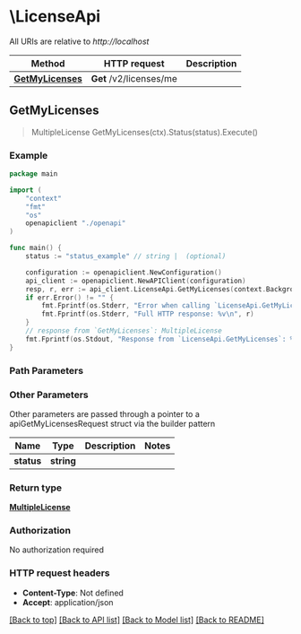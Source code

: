 # \LicenseApi

All URIs are relative to *http://localhost*

Method | HTTP request | Description
------------- | ------------- | -------------
[**GetMyLicenses**](LicenseApi.md#GetMyLicenses) | **Get** /v2/licenses/me | 



## GetMyLicenses

> MultipleLicense GetMyLicenses(ctx).Status(status).Execute()



### Example

```go
package main

import (
    "context"
    "fmt"
    "os"
    openapiclient "./openapi"
)

func main() {
    status := "status_example" // string |  (optional)

    configuration := openapiclient.NewConfiguration()
    api_client := openapiclient.NewAPIClient(configuration)
    resp, r, err := api_client.LicenseApi.GetMyLicenses(context.Background()).Status(status).Execute()
    if err.Error() != "" {
        fmt.Fprintf(os.Stderr, "Error when calling `LicenseApi.GetMyLicenses``: %v\n", err)
        fmt.Fprintf(os.Stderr, "Full HTTP response: %v\n", r)
    }
    // response from `GetMyLicenses`: MultipleLicense
    fmt.Fprintf(os.Stdout, "Response from `LicenseApi.GetMyLicenses`: %v\n", resp)
}
```

### Path Parameters



### Other Parameters

Other parameters are passed through a pointer to a apiGetMyLicensesRequest struct via the builder pattern


Name | Type | Description  | Notes
------------- | ------------- | ------------- | -------------
 **status** | **string** |  | 

### Return type

[**MultipleLicense**](MultipleLicense.md)

### Authorization

No authorization required

### HTTP request headers

- **Content-Type**: Not defined
- **Accept**: application/json

[[Back to top]](#) [[Back to API list]](../README.md#documentation-for-api-endpoints)
[[Back to Model list]](../README.md#documentation-for-models)
[[Back to README]](../README.md)

